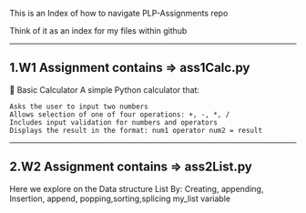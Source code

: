 This is an Index of how to navigate PLP-Assignments repo

Think of it as an index for my files within github

---------------------------------------
1.W1 Assignment contains => ass1Calc.py
---------------------------------------
🧮 Basic Calculator 
A simple Python calculator that: 

    Asks the user to input two numbers
    Allows selection of one of four operations: +, -, *, /
    Includes input validation for numbers and operators
    Displays the result in the format: num1 operator num2 = result
---------------------------------------     
2.W2 Assignment contains => ass2List.py
---------------------------------------
Here we explore on the Data structure List By:
    Creating, appending, Insertion, append, popping,sorting,splicing my_list variable
    
     
    
 

